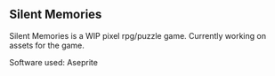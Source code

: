 ## Silent Memories

Silent Memories is a WIP pixel rpg/puzzle game.
Currently working on assets for the game.

Software used:
Aseprite
